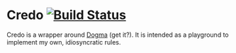 # Credo [![Build Status](https://travis-ci.org/rrrene/credo.svg)](https://travis-ci.org/rrrene/credo)

Credo is a wrapper around [Dogma](https://github.com/lpil/dogma) (get it?). It is intended as a playground to implement my own, idiosyncratic rules.

